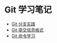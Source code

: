 # Git 学习笔记

- [Git 分支实践](/git/git-branch-init.md)
- [Git 提交信息格式](/git/git-commit-message.md)
- [Git 命令学习](/git/git-command.md)
